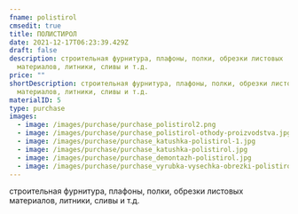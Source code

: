 ```yaml
---
fname: polistirol
cmsedit: true
title: ПОЛИСТИРОЛ
date: 2021-12-17T06:23:39.429Z
draft: false
description: строительная фурнитура, плафоны, полки, обрезки листовых
  материалов, литники, сливы и т.д.
price: ""
shortDescription: строительная фурнитура, плафоны, полки, обрезки листовых
  материалов, литники, сливы и т.д.
materialID: 5
type: purchase
images:
  - image: /images/purchase/purchase_polistirol2.png
  - image: /images/purchase/purchase_polistirol-othody-proizvodstva.jpg
  - image: /images/purchase/purchase_katushka-polistirol-1.jpg
  - image: /images/purchase/purchase_katushka-polistirol.jpg
  - image: /images/purchase/purchase_demontazh-polistirol.jpg
  - image: /images/purchase/purchase_vyrubka-vysechka-obrezki-polistirol-listovoj.jpg
---
```

строительная фурнитура, плафоны, полки, обрезки листовых материалов, литники, сливы и т.д.